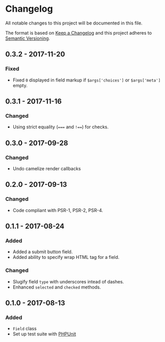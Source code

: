 # Changelog
All notable changes to this project will be documented in this file.

The format is based on [Keep a Changelog](http://keepachangelog.com/en/1.0.0/)
and this project adheres to [Semantic Versioning](http://semver.org/spec/v2.0.0.html).

## 0.3.2 - 2017-11-20

### Fixed
- Fixed `0` displayed in field markup if `$args['choices']` or `$args['meta']` empty.

## 0.3.1 - 2017-11-16

### Changed
- Using strict equality (`===` and `!==`) for checks.

## 0.3.0 - 2017-09-28

### Changed
- Undo camelize render callbacks

## 0.2.0 - 2017-09-13

### Changed
- Code compliant with PSR-1, PSR-2, PSR-4.

## 0.1.1 - 2017-08-24

### Added
- Added a submit button field.
- Added ability to specify wrap HTML tag for a field.

### Changed
- Slugify field `type` with underscores intead of dashes.
- Enhanced `selected` and `checked` methods.

## 0.1.0 - 2017-08-13

### Added
- `Field` class
- Set up test suite with [PHPUnit](https://phpunit.de)

